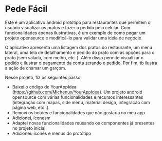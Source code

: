 # Pede Fácil

Este é um aplicativo android protótipo para restaurantes que permitem o usuário visualizar os pratos e fazer o pedido pelo celular. Com funcionalidades apenas ilustrativas, é um exemplo de como pegar um projeto opensource e modificá-lo para validar uma idéia de negócio.

O aplicativo apresenta uma listagem dos pratos do restaurante, um menu lateral, uma tela de detalhamento e pedido do prato com as opções para o prato (sem salada, com molho, etc..). Além disso permite visualizar o pedido e ilustrar o pagamento da conta zerando o pedido. Por fim, tb ilustra a ação de chamar um garçom.

Nesse projeto, fiz os seguintes passo:
 - Baixei o código do YourAppIdea (https://github.com/Michenux/YourAppIdea). Um projeto android opensource com várias funcionalidades e recursos interessantes (integração com mapas, side menu, material design, integração com página web, etc..).
 - Removi os botões e funcionalidades que não gostaria no meu app
 - Adicionei, íconesm 
 - Adaptei novas funcionalidades reusando os componentes já presentes no projeto inicial.
 - Adicioneu ícones e menus do protótipo
